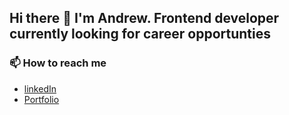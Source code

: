 ## Hi there 👋 I'm Andrew. Frontend developer currently looking for career opportunties


### 📫 How to reach me
- [linkedIn](https://www.linkedin.com/in/wandrew8/)
- [Portfolio](https://andrewjohnweiss.com/)
